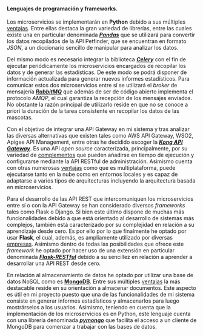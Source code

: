 #### Lenguajes de programación y frameworks. <a name="id4"></a>

Los microservicios se implementarán en **Python** debido a sus múltiples [ventajas](https://www.invensis.net/blog/it/benefits-of-python-over-other-programming-languages/). Entre ellas destaca la gran variedad de librerías, entre las cuales existe una en particular denominada [***Pandas***](https://pandas.pydata.org/) que se utilizará para convertir los datos recopilados de la API Petfinder, que se encuentran en formato *JSON*, a un diccionario sencillo de manipular para analizar los datos.

Del mismo modo es necesario integrar la biblioteca [***Celery***](http://www.celeryproject.org/) con el fin de ejecutar periódicamente los microservicios encargados de recopilar los datos y de generar las estadísticas. De este modo se podrá disponer de información actualizada para generar nuevos informes estadísticos. Para comunicar estos dos microservicios entre sí se utilizará el *broker* de mensajería [***RabbitMQ***](https://www.rabbitmq.com/) que además de ser de código abierto implementa el protocolo *AMQP*, el cual garantiza la recepción de los mensajes enviados. No obstante la razón principal de utilizarlo reside en que no se conoce a priori la duración de la tarea consistente en recopilar los datos de las mascotas. 

Con el objetivo de integrar una API Gateway en mi sistema y tras analizar las diversas alternativas que existen tales como AWS API Gateway, WSO2, Apigee API Management, entre otras he decidido escoger la [***Kong API Gateway***](https://konghq.com/solutions/gateway/). Es una API *open source* caracterizada, principalmente, por su variedad de [complementos](https://luarocks.org/search?q=kong) que pueden añadirse en tiempo de ejecución y configurarse mediante la API RESTful de administración. Asimismo cuenta con otras numerosas [ventajas](https://www.itdo.com/blog/kong-como-alternativa-open-source-de-api-gateway/) como que es multiplataforma, puede ejecutarse tanto en la nube como en entornos locales y es capaz de adaptarse a varios tipos de arquitecturas incluyendo la arquitectura basada en microservicios.

Para el desarrollo de las API REST que intercomuniquen los microservicios entre sí o con la API Gateway se han considerado diversos *frameworks* tales como Flask o Django. Si bien este último dispone de muchas más funcionalidades debido a que está orientado al desarrollo de sistemas más complejos, también está caracterizado por su complejidad en relación a su aprendizaje desde cero. Es por ello por lo que finalmente he optado por usar **Flask**, el cual, además, es ampliamente utilizado por diversas [empresas](https://github.com/rochacbruno/flask-powered). Asimismo dentro de todas las posibilidades que ofrece este *framework* he optado por hacer uso de una extensión en particular denominada [***Flask-RESTful***](https://flask-restful.readthedocs.io/en/latest/) debido a su sencillez en relación a aprender a desarrollar una API REST desde cero.

En relación al almacenamiento de datos he optado por utilizar una base de datos NoSQL como es **[MongoDB](https://dzone.com/articles/comparing-mongodb-amp-mysql)**. Entre sus múltiples [ventajas](https://www.oodlestechnologies.com/blogs/Advantages-and-Disadvantages-of-MongoDB/) la más destacable reside en su orientación a almacenar documentos. Este aspecto es útil en mi proyecto puesto que una de las funcionalidades de mi sistema consiste en generar informes estadísticos y almacenarlos para luego mostrárselos a los usuarios. Asimismo, teniendo en cuenta que la implementación de los microservicios es en Python, este lenguaje cuenta con una librería denominada [***pymongo***](https://api.mongodb.com/python/current/) que facilita el acceso a un cliente de MongoDB para comenzar a trabajar con las bases de datos. 